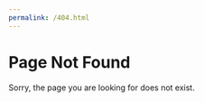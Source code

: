 ```yaml
---
permalink: /404.html
---
```


 # Page Not Found

 Sorry, the page you are looking for does not exist.
